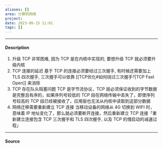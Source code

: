 ```yaml
---
aliases: []
area: 计算机网络
project: 
date: 2023-06-15 11:01
tags: []
---
```

---
#### Description
1. 升级 TCP 非常困难, 因为 TCP 是在内核中实现的, 要想升级 TCP 就必须要升级内核
2. TCP 连接的延迟
基于 TCP 的连接必须要经过三次握手, 有时候还需要加上 TLS 四次握手, 三次握手可以依靠 [[TCP优化#如何绕过三次握手?|TCP Fast Open]] 来消除
3. TCP 存在队头阻塞问题
TCP 是字节流协议，TCP 层必须保证收到的字节数据是完整且有序的，如果序列号较低的 TCP 段在网络传输中丢失了，即使序列号较高的 TCP 段已经被接收了，应用层也无法从内核中读取到这部分数据
4. 网络迁移需要重新建立 TCP 连接
当移动设备的网络从 4G 切换到 WIFI 时，意味着 IP 地址变化了，那么就必须要断开连接，然后重新建立 TCP 连接「重新建立连接包含 TCP 三次握手和 TLS 四次握手, 以及 TCP 的慢启动的减速过程」



---
#### Source
